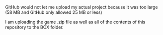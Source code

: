 GitHub would not let me upload my actual project because it was too large (58 MB and GitHub only allowed 25 MB or less)

I am uploading the game .zip file as well as all of the contents of this repository to the BOX folder.
